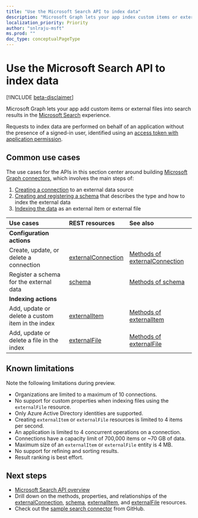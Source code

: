```yaml
---
title: "Use the Microsoft Search API to index data"
description: "Microsoft Graph lets your app index custom items or external files in the Microsoft Search service."
localization_priority: Priority
author: "snlraju-msft"
ms.prod: ""
doc_type: conceptualPageType
---
```


# Use the Microsoft Search API to index data

[!INCLUDE [beta-disclaimer](../../includes/beta-disclaimer.md)]

Microsoft Graph lets your app add custom items or external files into search results in the [Microsoft Search](/microsoftsearch/overview-microsoft-search) experience.

Requests to index data are performed on behalf of an application without the presence of a signed-in user, identified using an [access token with application permission](/graph/auth-v2-service).

## Common use cases

The use cases for the APIs in this section center around building [Microsoft Graph connectors](/microsoftsearch/connectors-overview), which involves the main steps of:

1. [Creating a connection](../api/external-post-connections.md) to an external data source
2. [Creating and registering a schema](../api/externalconnection-post-schema.md) that describes the type and how to index the external data
3. [Indexing the data](../api/externalconnection-put-items.md) as an external item or external file

| Use cases                                        | REST resources                              | See also |
|:-------------------------------------------------|:--------------------------------------------|:--|
| **Configuration actions**                        |                                             |   |
| Create, update, or delete a connection           | [externalConnection](externalconnection.md) | [Methods of externalConnection](externalconnection.md#methods) |
| Register a schema for the external data          | [schema](schema.md)                         | [Methods of schema](schema.md#methods) |
| **Indexing actions**                             |                                             |   |
| Add, update or delete a custom item in the index | [externalItem](externalitem.md)             | [Methods of externalItem](externalItem.md#methods) |
| Add, update or delete a file in the index        | [externalFile](externalfile.md)             | [Methods of externalFile](externalfile.md#methods) |

## Known limitations

Note the following limitations during preview.

- Organizations are limited to a maximum of 10 connections.
- No support for custom properties when indexing files using the `externalFile` resource.
- Only Azure Active Directory identities are supported.
- Creating `externalItem` or `externalFile` resources is limited to 4 items per second.
- An application is limited to 4 concurrent operations on a connection.
- Connections have a capacity limit of 700,000 items or ~70 GB of data.
- Maximum size of an `externalItem` or `externalFile` entity is 4 MB.
- No support for refining and sorting results.
- Result ranking is best effort.

## Next steps

- [Microsoft Search API overview](/graph/search-concept-overview)
- Drill down on the methods, properties, and relationships of the [externalConnection](externalconnection.md), [schema](schema.md), [externalItem](externalitem.md), and [externalFile](externalfile.md) resources.
- Check out the [sample search connector](https://github.com/microsoftgraph/msgraph-search-connector-sample) from GitHub.
